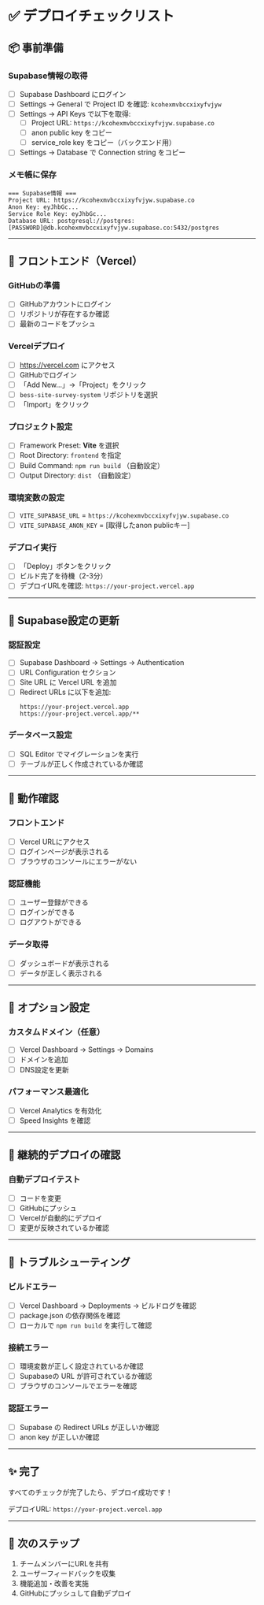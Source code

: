 # ✅ デプロイチェックリスト

## 📦 事前準備

### Supabase情報の取得
- [ ] Supabase Dashboard にログイン
- [ ] Settings → General で Project ID を確認: `kcohexmvbccxixyfvjyw`
- [ ] Settings → API Keys で以下を取得:
  - [ ] Project URL: `https://kcohexmvbccxixyfvjyw.supabase.co`
  - [ ] anon public key をコピー
  - [ ] service_role key をコピー（バックエンド用）
- [ ] Settings → Database で Connection string をコピー

### メモ帳に保存
```
=== Supabase情報 ===
Project URL: https://kcohexmvbccxixyfvjyw.supabase.co
Anon Key: eyJhbGc...
Service Role Key: eyJhbGc...
Database URL: postgresql://postgres:[PASSWORD]@db.kcohexmvbccxixyfvjyw.supabase.co:5432/postgres
```

---

## 🚀 フロントエンド（Vercel）

### GitHubの準備
- [ ] GitHubアカウントにログイン
- [ ] リポジトリが存在するか確認
- [ ] 最新のコードをプッシュ

### Vercelデプロイ
- [ ] https://vercel.com にアクセス
- [ ] GitHubでログイン
- [ ] 「Add New...」→「Project」をクリック
- [ ] `bess-site-survey-system` リポジトリを選択
- [ ] 「Import」をクリック

### プロジェクト設定
- [ ] Framework Preset: **Vite** を選択
- [ ] Root Directory: `frontend` を指定
- [ ] Build Command: `npm run build` （自動設定）
- [ ] Output Directory: `dist` （自動設定）

### 環境変数の設定
- [ ] `VITE_SUPABASE_URL` = `https://kcohexmvbccxixyfvjyw.supabase.co`
- [ ] `VITE_SUPABASE_ANON_KEY` = [取得したanon publicキー]

### デプロイ実行
- [ ] 「Deploy」ボタンをクリック
- [ ] ビルド完了を待機（2-3分）
- [ ] デプロイURLを確認: `https://your-project.vercel.app`

---

## 🔧 Supabase設定の更新

### 認証設定
- [ ] Supabase Dashboard → Settings → Authentication
- [ ] URL Configuration セクション
- [ ] Site URL に Vercel URL を追加
- [ ] Redirect URLs に以下を追加:
  ```
  https://your-project.vercel.app
  https://your-project.vercel.app/**
  ```

### データベース設定
- [ ] SQL Editor でマイグレーションを実行
- [ ] テーブルが正しく作成されているか確認

---

## 🧪 動作確認

### フロントエンド
- [ ] Vercel URLにアクセス
- [ ] ログインページが表示される
- [ ] ブラウザのコンソールにエラーがない

### 認証機能
- [ ] ユーザー登録ができる
- [ ] ログインができる
- [ ] ログアウトができる

### データ取得
- [ ] ダッシュボードが表示される
- [ ] データが正しく表示される

---

## 📱 オプション設定

### カスタムドメイン（任意）
- [ ] Vercel Dashboard → Settings → Domains
- [ ] ドメインを追加
- [ ] DNS設定を更新

### パフォーマンス最適化
- [ ] Vercel Analytics を有効化
- [ ] Speed Insights を確認

---

## 🔄 継続的デプロイの確認

### 自動デプロイテスト
- [ ] コードを変更
- [ ] GitHubにプッシュ
- [ ] Vercelが自動的にデプロイ
- [ ] 変更が反映されているか確認

---

## 🐛 トラブルシューティング

### ビルドエラー
- [ ] Vercel Dashboard → Deployments → ビルドログを確認
- [ ] package.json の依存関係を確認
- [ ] ローカルで `npm run build` を実行して確認

### 接続エラー
- [ ] 環境変数が正しく設定されているか確認
- [ ] Supabaseの URL が許可されているか確認
- [ ] ブラウザのコンソールでエラーを確認

### 認証エラー
- [ ] Supabase の Redirect URLs が正しいか確認
- [ ] anon key が正しいか確認

---

## ✨ 完了

すべてのチェックが完了したら、デプロイ成功です！

デプロイURL: `https://your-project.vercel.app`

---

## 📝 次のステップ

1. チームメンバーにURLを共有
2. ユーザーフィードバックを収集
3. 機能追加・改善を実施
4. GitHubにプッシュして自動デプロイ
